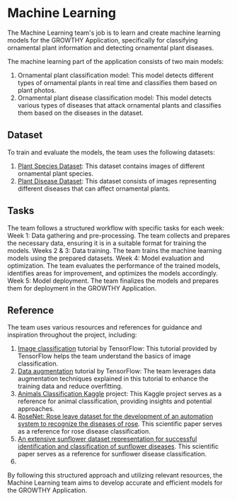 # Machine Learning
The Machine Learning team's job is to learn and create machine learning models for the GROWTHY Application, specifically for classifying ornamental plant information and detecting ornamental plant diseases.

The machine learning part of the application consists of two main models:
1. Ornamental plant classification model: This model detects different types of ornamental plants in real time and classifies them based on plant photos.
2. Ornamental plant disease classification model: This model detects various types of diseases that attack ornamental plants and classifies them based on the diseases in the dataset.

## Dataset
To train and evaluate the models, the team uses the following datasets:
1. [Plant Species Dataset](https://drive.google.com/drive/folders/1nBNTiMhPGavQEQ95O52bjjo3tGJcCvHI?usp=sharing): This dataset contains images of different ornamental plant species. 
2. [Plant Disease Dataset](https://s.id/1MFQI): This dataset consists of images representing different diseases that can affect ornamental plants.

## Tasks
The team follows a structured workflow with specific tasks for each week:
Week 1: Data gathering and pre-processing. The team collects and prepares the necessary data, ensuring it is in a suitable format for training the models.
Weeks 2 & 3: Data training. The team trains the machine learning models using the prepared datasets.
Week 4: Model evaluation and optimization. The team evaluates the performance of the trained models, identifies areas for improvement, and optimizes the models accordingly.
Week 5: Model deployment. The team finalizes the models and prepares them for deployment in the GROWTHY Application.

## Reference
The team uses various resources and references for guidance and inspiration throughout the project, including:
1. [Image classification](https://www.tensorflow.org/tutorials/images/classification?hl=en) tutorial by TensorFlow: This tutorial provided by TensorFlow helps the team understand the basics of image classification.
2. [Data augmentation](https://www.tensorflow.org/tutorials/images/data_augmentation?hl=en) tutorial by TensorFlow: The team leverages data augmentation techniques explained in this tutorial to enhance the training data and reduce overfitting.
3. [Animals Classification Kaggle](https://www.kaggle.com/code/abdallahwagih/animals-classification-xception-95-85) project: This Kaggle project serves as a reference for animal classification, providing insights and potential approaches.
4. [RoseNet: Rose leave dataset for the development of an automation system to recognize the diseases of rose](https://www.sciencedirect.com/science/article/pii/S2352340922006916). This scientific paper serves as a reference for rose disease classification.
5. [An extensive sunflower dataset representation for successful identification and classification of sunflower diseases](https://www.sciencedirect.com/science/article/pii/S2352340922002542). This scientific paper serves as a reference for sunflower disease classification.
6. 
By following this structured approach and utilizing relevant resources, the Machine Learning team aims to develop accurate and efficient models for the GROWTHY Application.
